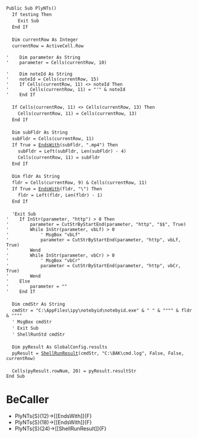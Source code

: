 &nbsp;  &nbsp;  &nbsp;  &nbsp;  
`Public Sub PlyNTs()`  
&nbsp;&nbsp;&nbsp;&nbsp;`If testing Then`  
&nbsp;&nbsp;&nbsp;&nbsp;&nbsp;&nbsp;&nbsp;&nbsp;`Exit Sub`  
&nbsp;&nbsp;&nbsp;&nbsp;`End If`  
&nbsp;  &nbsp;  &nbsp;  &nbsp;  
&nbsp;&nbsp;&nbsp;&nbsp;`Dim currentRow As Integer`  
&nbsp;&nbsp;&nbsp;&nbsp;`currentRow = ActiveCell.Row`  
&nbsp;  &nbsp;  &nbsp;  &nbsp;  
`'    Dim parameter As String`  
`'    parameter = Cells(currentRow, 10)`  
&nbsp;  &nbsp;  &nbsp;  &nbsp;  
`'    Dim noteId As String`  
`'    noteId = Cells(currentRow, 15)`  
`'    If Cells(currentRow, 11) <> noteId Then`  
`'        Cells(currentRow, 11) = "'" & noteId`  
`'    End If`  
&nbsp;  &nbsp;  &nbsp;  &nbsp;  
&nbsp;&nbsp;&nbsp;&nbsp;`If Cells(currentRow, 11) <> Cells(currentRow, 13) Then`  
&nbsp;&nbsp;&nbsp;&nbsp;&nbsp;&nbsp;&nbsp;&nbsp;`Cells(currentRow, 11) = Cells(currentRow, 13)`  
&nbsp;&nbsp;&nbsp;&nbsp;`End If`  
&nbsp;  &nbsp;  &nbsp;  &nbsp;  
&nbsp;&nbsp;&nbsp;&nbsp;`Dim subFldr As String`  
&nbsp;&nbsp;&nbsp;&nbsp;`subFldr = Cells(currentRow, 11)`  
&nbsp;&nbsp;&nbsp;&nbsp;`If True = `[`EndsWith`](EndsWith)`(subFldr, ".mp4") Then`  
&nbsp;&nbsp;&nbsp;&nbsp;&nbsp;&nbsp;&nbsp;&nbsp;`subFldr = Left(subFldr, Len(subFldr) - 4)`  
&nbsp;&nbsp;&nbsp;&nbsp;&nbsp;&nbsp;&nbsp;&nbsp;`Cells(currentRow, 11) = subFldr`  
&nbsp;&nbsp;&nbsp;&nbsp;`End If`  
&nbsp;  &nbsp;  &nbsp;  &nbsp;  
&nbsp;&nbsp;&nbsp;&nbsp;`Dim fldr As String`  
&nbsp;&nbsp;&nbsp;&nbsp;`fldr = Cells(currentRow, 9) & Cells(currentRow, 11)`  
&nbsp;&nbsp;&nbsp;&nbsp;`If True = `[`EndsWith`](EndsWith)`(fldr, "\") Then`  
&nbsp;&nbsp;&nbsp;&nbsp;&nbsp;&nbsp;&nbsp;&nbsp;`fldr = Left(fldr, Len(fldr) - 1)`  
&nbsp;&nbsp;&nbsp;&nbsp;`End If`  
&nbsp;  &nbsp;  &nbsp;  &nbsp;  
&nbsp;&nbsp;&nbsp;&nbsp;`'Exit Sub`  
`'    If InStr(parameter, "http") > 0 Then`  
`'        parameter = CutStrByStartEnd(parameter, "http", "$$", True)`  
`'        While InStr(parameter, vbLf) > 0`  
`'            ' MsgBox "vbLf"`  
`'            parameter = CutStrByStartEnd(parameter, "http", vbLf, True)`  
`'        Wend`  
`'        While InStr(parameter, vbCr) > 0`  
`'            ' MsgBox "vbCr"`  
`'            parameter = CutStrByStartEnd(parameter, "http", vbCr, True)`  
`'        Wend`  
`'    Else`  
`'        parameter = ""`  
`'    End If`  
&nbsp;  &nbsp;  &nbsp;  &nbsp;  
&nbsp;&nbsp;&nbsp;&nbsp;`Dim cmdStr As String`  
&nbsp;&nbsp;&nbsp;&nbsp;`cmdStr = "C:\AppFiles\ipy\notebyid\notebyid.exe" & " " & """" & fldr & """"`  
&nbsp;&nbsp;&nbsp;&nbsp;`' MsgBox cmdStr`  
&nbsp;&nbsp;&nbsp;&nbsp;`' Exit Sub`  
&nbsp;&nbsp;&nbsp;&nbsp;`' ShellRunStd cmdStr`  
&nbsp;  &nbsp;  &nbsp;  &nbsp;  
&nbsp;&nbsp;&nbsp;&nbsp;`Dim pyResult As GlobalConfig.results`  
&nbsp;&nbsp;&nbsp;&nbsp;`pyResult = `[`ShellRunResult`](ShellRunResult)`(cmdStr, "C:\BAK\cmd.log", False, False, currentRow)`  
&nbsp;  &nbsp;  &nbsp;  &nbsp;  
&nbsp;&nbsp;&nbsp;&nbsp;`Cells(pyResult.rowNum, 20) = pyResult.resultStr`  
`End Sub`  


# BeCaller
- PlyNTs{S}(12)->[[EndsWith]]{F}
- PlyNTs{S}(18)->[[EndsWith]]{F}
- PlyNTs{S}(24)->[[ShellRunResult]]{F}

